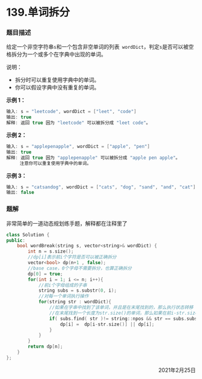 # 139.单词拆分

### 题目描述

给定一个非空字符串` s `和一个包含非空单词的列表` wordDict`，判定` s `是否可以被空格拆分为一个或多个在字典中出现的单词。

说明：

- 拆分时可以重复使用字典中的单词。
- 你可以假设字典中没有重复的单词。

**示例 1：**

```cpp
输入: s = "leetcode", wordDict = ["leet", "code"]
输出: true
解释: 返回 true 因为 "leetcode" 可以被拆分成 "leet code"。

```

**示例 2：**

```cpp
输入: s = "applepenapple", wordDict = ["apple", "pen"]
输出: true
解释: 返回 true 因为 "applepenapple" 可以被拆分成 "apple pen apple"。
     注意你可以重复使用字典中的单词。
```

**示例 3：**

```cpp
输入: s = "catsandog", wordDict = ["cats", "dog", "sand", "and", "cat"]
输出: false
```

### 题解

非常简单的一道动态规划练手题，解释都在注释里了

```cpp
class Solution {
public:
    bool wordBreak(string s, vector<string>& wordDict) {
        int n = s.size();
        //dp[i]表示前i个字符是否可以被正确拆分
        vector<bool> dp(n+1 , false);
        //base case，0个字母不需要拆分，也算正确拆分
        dp[0] = true;
        for(int i = 1; i <= n; i++){
            //前i个字母组成的子串
            string subs = s.substr(0, i);
            //对每一个单词执行操作
            for(string str : wordDict){
                //如果在字串中找到了该单词，并且是在末尾找到的，那么执行状态转移
                //在末尾找到一个长度为str.size()的单词，那么如果在前i-str.size()个单词组成的子串可以正确拆分，那么前i个就可以正确拆分
                if( subs.find( str )!= string::npos && str == subs.substr( i - str.size(), str.size() ) ){
                    dp[i] =  dp[i-str.size()] || dp[i];
                }
            }
        }
        return dp[n];
    }
};

```

<div align=right>
    2021年2月25日
</div>

